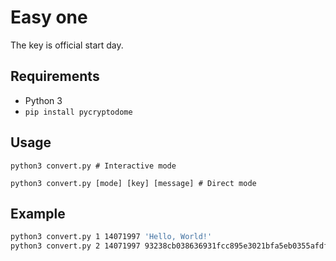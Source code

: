 # Easy one
The key is official start day.

## Requirements
- Python 3
- ``pip install pycryptodome``
## Usage
```
python3 convert.py # Interactive mode
```
```
python3 convert.py [mode] [key] [message] # Direct mode
```

## Example
```bash
python3 convert.py 1 14071997 'Hello, World!' 
python3 convert.py 2 14071997 93238cb038636931fcc895e3021bfa5eb0355afdf640717e00446fc2142e456b 
```
